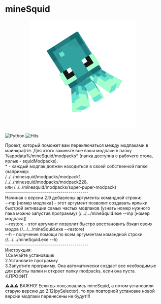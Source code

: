 # mineSquid
<p align="center">
  <img src="https://github.com/Skrepysh/mineSquid/blob/master/icon.jpg" width="350" title="mineSquid - modpack switcher for minecraft">
</p>
<p align="left">
  <img src="https://camo.githubusercontent.com/3c81155476f1538bc832e708f30e1b3eecc2cb418193ebbeaf50bcae7048853a/68747470733a2f2f696d672e736869656c64732e696f2f62616467652f507974686f6e2d3337373641423f6c6f676f3d707974686f6e266c6f676f436f6c6f723d666666267374796c653d666f722d7468652d6261646765" width="100" title="Python">
<img src="https://hits.seeyoufarm.com/api/count/incr/badge.svg?url=https%3A%2F%2Fgithub.com%2Fskrepysh%2Fminesquid&count_bg=%2379C83D&title_bg=%23555555&icon=&icon_color=%23E7E7E7&title=HITS&edge_flat=true" width="140" title="Hits">
</p>

Проект, который поможет вам переключаться между модпаками в майнкрафте. Для этого закиньте все ваши модпаки в папку %appdata%/mineSquid/modpacks* (папка доступна с рабочего стола, ярлык - squidModpacks).<br />
\* - каждый модпак должен находиться в своей собственной папке (например:<br /> /../../minesquid/modpacks/modpack1,<br /> /../../minesquid/modpacks/modpack228,<br /> или /../../minesquid/modpacks/super-puper-modpack)<br />
------------------------------------------<br />
Начиная с версии 2.9 добавлены аргументы командной строки:<br />
--mp [номер модпака] - этот аргумент позволит создавать ярлыки быстрой активации самых частых модпаков (узнать номер нужного пака можно запустив программу) (/.../.../mineSquid.exe --mp [номер модпака])<br />
--restore - этот аргумент позволит быстро восстановить бэкап своих модов (/.../.../mineSquid.exe --restore)<br />
--h - получение помощи по всем аргументам командной строки (/.../.../mineSquid.exe --h)<br />
------------------------------------------<br />
Инструкция:<br />
1.Скачайте установщик<br />
2.Установите программу<br />
3.Запустите программу. Она автоматически создаст все необходимые для работы папки и откроет папку modpacks, если она пуста.<br />
4.ПРОФИТ<br />

⚠️⚠️⚠️ ВАЖНО! Если вы пользовались mineSquid, а потом установили старую версию до 2.12(pySelector), то при повторной установке новой версии модпаки перенесены не будут!!! 
